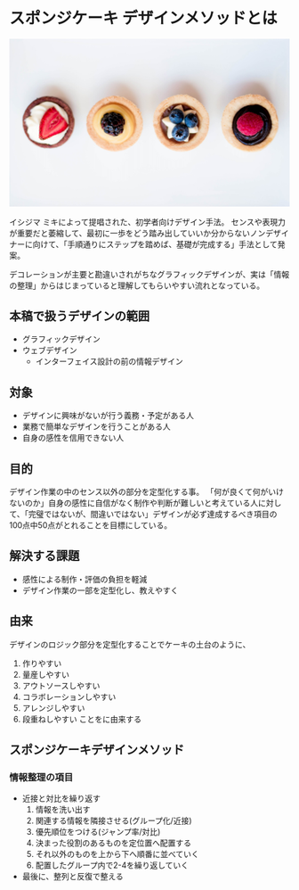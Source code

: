 # スポンジケーキ デザインメソッドとは

![](cakes-1283821_1920.jpg)

イシジマ ミキによって提唱された、初学者向けデザイン手法。
センスや表現力が重要だと萎縮して、最初に一歩をどう踏み出していいか分からないノンデザイナーに向けて、「手順通りにステップを踏めば、基礎が完成する」手法として発案。

デコレーションが主要と勘違いされがちなグラフィックデザインが、実は「情報の整理」からはじまっていると理解してもらいやすい流れとなっている。

## 本稿で扱うデザインの範囲
* グラフィックデザイン
* ウェブデザイン
	* インターフェイス設計の前の情報デザイン

## 対象
* デザインに興味がないが行う義務・予定がある人
* 業務で簡単なデザインを行うことがある人
* 自身の感性を信用できない人

## 目的
デザイン作業の中のセンス以外の部分を定型化する事。
「何が良くて何がいけないのか」自身の感性に自信がなく制作や判断が難しいと考えている人に対して、「完璧ではないが、間違いではない」デザインが必ず達成するべき項目の100点中50点がとれることを目標にしている。

## 解決する課題
* 感性による制作・評価の負担を軽減
* デザイン作業の一部を定型化し、教えやすく

## 由来
デザインのロジック部分を定型化することでケーキの土台のように、
1. 作りやすい
1. 量産しやすい
1. アウトソースしやすい
1. コラボレーションしやすい
1. アレンジしやすい
1. 段重ねしやすい
ことをに由来する

## スポンジケーキデザインメソッド
### 情報整理の項目
* 近接と対比を繰り返す
  1. 情報を洗い出す
  1. 関連する情報を隣接させる(グループ化/近接)
  1. 優先順位をつける(ジャンプ率/対比)
  1. 決まった役割のあるものを定位置へ配置する
  1. それ以外のものを上から下へ順番に並べていく
  1. 配置したグループ内で2-4を繰り返していく  
* 最後に、整列と反復で整える
